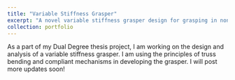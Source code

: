 ```yaml
---
title: "Variable Stiffness Grasper"
excerpt: "A novel variable stiffness grasper design for grasping in non-structured environments<br/><img src='/images/VSG2.png'>"
collection: portfolio
---
```


As a part of my Dual Degree thesis project, I am working on the design and analysis of a variable stiffness grasper. I am using the principles of truss bending and compliant mechanisms in developing the grasper. I will post more updates soon!
